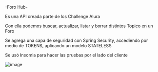   -Foro Hub- 

Es una API creada parte de los Challenge Alura

Con ella podemos buscar, actualizar, listar y borrar  distintos Topico en un Foro

Se agrega una capa de seguridad con Spring Security, accediendo por medio de TOKENS, 
aplicando un modelo STATELESS 

Se usó Insomia para hacer las pruebas por el lado del cliente 


![image](https://github.com/user-attachments/assets/064ce347-8c5d-4551-8591-9b8a073f6f6d)
